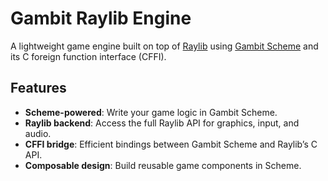# Gambit Raylib Engine

A lightweight game engine built on top of [Raylib](https://www.raylib.com/) using [Gambit Scheme](https://gambitscheme.org/) and its C foreign function interface (CFFI).

## Features
- **Scheme-powered**: Write your game logic in Gambit Scheme.
- **Raylib backend**: Access the full Raylib API for graphics, input, and audio.
- **CFFI bridge**: Efficient bindings between Gambit Scheme and Raylib’s C API.
- **Composable design**: Build reusable game components in Scheme.
